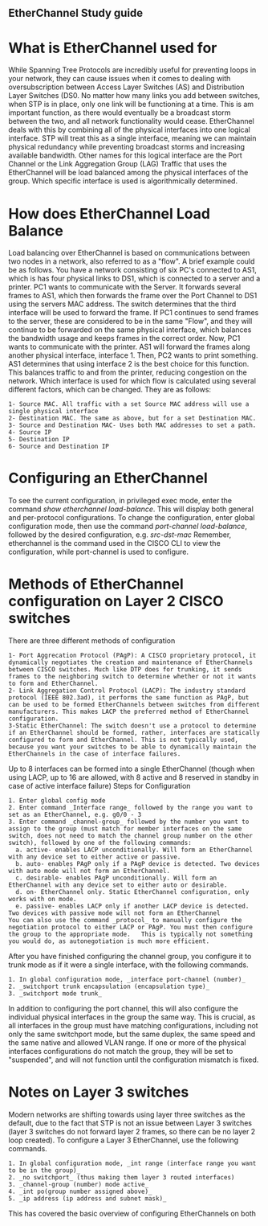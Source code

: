## EtherChannel Study guide

# What is EtherChannel used for
  While Spanning Tree Protocols are incredibly useful for preventing loops in your network, they can cause issues when it comes to dealing with oversubscription between Access Layer Switches (AS) and Distribution Layer Switches (DS0. No matter how many links you add between switches, when STP is in place, only one link will be functioning at a time. This is am important function, as there would eventually be a broadcast storm between the two, and all network functionality would cease. EtherChannel deals with this by combining all of the physical interfaces into one logical interface. STP will treat this as a single interface, meaning we can maintain physical redundancy while preventing broadcast storms and increasing available bandwidth. Other names for this logical interface are the Port Channel or the Link Aggregation Group (LAG)
  Traffic that uses the EtherChannel will be load balanced among the physical interfaces of the group. Which specific interface is used is algorithmically determined.

# How does EtherChannel Load Balance
  Load balancing over EtherChannel is based on communications between two nodes in a network, also referred to as a "flow".
  A brief example could be as follows. You have a network consisting of six PC's connected to AS1, which is has four physical links to DS1,  which is connected to a server and a printer. PC1 wants to communicate with the Server. It forwards several frames to AS1, which then forwards the frame over the Port Channel to DS1 using the servers MAC address. The switch determines that the third interface will be used to forward the frame. If PC1 continues to send frames to the server, these are considered to be in the same "Flow", and they will continue to be forwarded on the same physical interface, which balances the bandwidth usage and keeps frames in the correct order. Now, PC1 wants to communicate with the printer. AS1 will forward the frames along another physical interface, interface 1. Then, PC2 wants to print something. AS1 determines that using interface 2 is the best choice for this function. This balances traffic to and from the printer, reducing congestion on the network.
  Which interface is used for which flow is calculated using several different factors, which can be changed. They are as follows:
  
    1- Source MAC. All traffic with a set Source MAC address will use a single physical interface
    2- Destination MAC. The same as above, but for a set Destination MAC.
    3- Source and Destination MAC- Uses both MAC addresses to set a path.
    4- Source IP
    5- Destination IP
    6- Source and Destination IP

# Configuring an EtherChannel
  To see the current configuration, in privileged exec mode, enter the command _show etherchannel load-balance_. This will display both general and per-protocol configurations.
  To change the configuration, enter global configuration mode, then use the command _port-channel load-balance_, followed by the desired configuration, e.g. _src-dst-mac_
  Remember, etherchannel is the command used in the CISCO CLI to view the configuration, while port-channel is used to configure.

# Methods of EtherChannel configuration on Layer 2 CISCO switches
  There are three different methods of configuration 
  
    1- Port Aggrecation Protocol (PAgP): A CISCO proprietary protocol, it dynamically negotiates the creation and maintenance of EtherChannels between CISCO switches. Much like DTP does for trunking, it sends frames to the neighboring switch to determine whether or not it wants to form and EtherChannel.
    2- Link Aggregation Control Protocol (LACP): The industry standard protocol (IEEE 802.3ad), it performs the same function as PAgP, but can be used to be formed EtherChannels between switches from different manufacturers. This makes LACP the preferred method of EtherChannel configuration.
    3-Static EtherChannel: The switch doesn't use a protocol to determine if an EtherChannel should be formed, rather, interfaces are statically configured to form and EtherChannel. This is not typically used, because you want your switches to be able to dynamically maintain the EtherChannels in the case of interface failures.
    
  Up to 8 interfaces can be formed into a single EtherChannel (though when using LACP, up to 16 are allowed, with 8 active and 8 reserved in standby in case of active interface failure)
  Steps for Configuration
  
    1. Enter global config mode
    2. Enter command _Interface range_ followed by the range you want to set as an EtherChannel, e.g. g0/0 - 3
    3. Enter command _channel-group_ followed by the number you want to assign to the group (must match for member interfaces on the same switch, does not need to match the channel group number on the other switch), followed by one of the following commands:
      a. active- enables LACP unconditionally. Will form an EtherChannel with any device set to either active or passive.
      b. auto- enables PAgP only if a PAgP device is detected. Two devices with auto mode will not form an EtherChannel.
      c. desirable- enables PAgP unconditionally. Will form an EtherChannel with any device set to either auto or desirable.
      d. on- EtherChannel only. Static EtherChannel configuration, only works with on mode.
      e. passive- enables LACP only if another LACP device is detected. Two devices with passive mode will not form an EtherChannel
    You can also use the command _protocol_ to manually configure the negotiation protocol to either LACP or PAgP. You must then configure the group to the appropriate mode.   This is typically not something you would do, as autonegotiation is much more efficient.
    
  After you have finished configuring the channel group, you configure it to trunk mode as if it were a single interface, with the following commands.
  
    1. In global configuration mode, _interface port-channel (number)_
    2. _switchport trunk encapsulation (encapsulation type)_
    3. _switchport mode trunk_
    
  In addition to configuring the port channel, this will also configure the individual physical interfaces in the group the same way. This is crucial, as all interfaces in the group must have matching configurations, including not only the same switchport mode, but the same duplex, the same speed and the same native and allowed VLAN range. If one or more of the physical interfaces configurations do not match the group, they will be set to "suspended", and will not function until the configuration mismatch is fixed.

# Notes on Layer 3 switches
  Modern networks are shifting towards using layer three switches as the default, due to the fact that STP is not an issue between Layer 3 switches (layer 3 switches do not forward layer 2 frames, so there can be no layer 2 loop created). 
  To configure a Layer 3 EtherChannel, use the following commands.
  
    1. In global configuration mode, _int range (interface range you want to be in the group)_
    2. _no switchport_ (thus making them layer 3 routed interfaces)
    3. _channel-group (number) mode active_
    4. _int po(group number assigned above)_
    5. _ip address (ip address and subnet mask)_

This has covered the basic overview of configuring EtherChannels on both 
